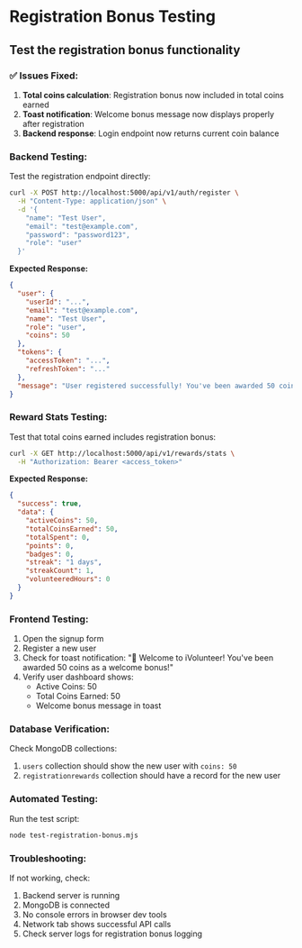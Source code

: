 # Registration Bonus Testing

## Test the registration bonus functionality

### ✅ Issues Fixed:
1. **Total coins calculation**: Registration bonus now included in total coins earned
2. **Toast notification**: Welcome bonus message now displays properly after registration
3. **Backend response**: Login endpoint now returns current coin balance

### Backend Testing:
Test the registration endpoint directly:

```bash
curl -X POST http://localhost:5000/api/v1/auth/register \
  -H "Content-Type: application/json" \
  -d '{
    "name": "Test User",
    "email": "test@example.com",
    "password": "password123",
    "role": "user"
  }'
```

**Expected Response:**
```json
{
  "user": {
    "userId": "...",
    "email": "test@example.com",
    "name": "Test User",
    "role": "user",
    "coins": 50
  },
  "tokens": {
    "accessToken": "...",
    "refreshToken": "..."
  },
  "message": "User registered successfully! You've been awarded 50 coins as a welcome bonus!"
}
```

### Reward Stats Testing:
Test that total coins earned includes registration bonus:

```bash
curl -X GET http://localhost:5000/api/v1/rewards/stats \
  -H "Authorization: Bearer <access_token>"
```

**Expected Response:**
```json
{
  "success": true,
  "data": {
    "activeCoins": 50,
    "totalCoinsEarned": 50,
    "totalSpent": 0,
    "points": 0,
    "badges": 0,
    "streak": "1 days",
    "streakCount": 1,
    "volunteeredHours": 0
  }
}
```

### Frontend Testing:
1. Open the signup form
2. Register a new user
3. Check for toast notification: "🎉 Welcome to iVolunteer! You've been awarded 50 coins as a welcome bonus!"
4. Verify user dashboard shows:
   - Active Coins: 50
   - Total Coins Earned: 50
   - Welcome bonus message in toast

### Database Verification:
Check MongoDB collections:
1. `users` collection should show the new user with `coins: 50`
2. `registrationrewards` collection should have a record for the new user

### Automated Testing:
Run the test script:
```bash
node test-registration-bonus.mjs
```

### Troubleshooting:
If not working, check:
1. Backend server is running
2. MongoDB is connected
3. No console errors in browser dev tools
4. Network tab shows successful API calls
5. Check server logs for registration bonus logging